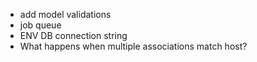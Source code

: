  * add model validations
 * job queue
 * ENV DB connection string
 * What happens when multiple associations match host?
